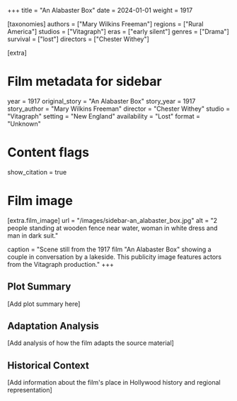 +++
title = "An Alabaster Box"
date = 2024-01-01
weight = 1917

[taxonomies]
authors = ["Mary Wilkins Freeman"]
regions = ["Rural America"]
studios = ["Vitagraph"]
eras = ["early silent"]
genres = ["Drama"]
survival = ["lost"]
directors = ["Chester Withey"]

[extra]
# Film metadata for sidebar
year = 1917
original_story = "An Alabaster Box"
story_year = 1917
story_author = "Mary Wilkins Freeman"
director = "Chester Withey"
studio = "Vitagraph"
setting = "New England"
availability = "Lost"
format = "Unknown"

# Content flags
show_citation = true

# Film image
[extra.film_image]
url = "/images/sidebar-an_alabaster_box.jpg"
alt = "2 people standing at wooden fence near water, woman in white dress and man in dark suit."

caption = "Scene still from the 1917 film \"An Alabaster Box\" showing a couple in conversation by a lakeside. This publicity image features actors from the Vitagraph production."
+++

## Plot Summary

[Add plot summary here]

## Adaptation Analysis

[Add analysis of how the film adapts the source material]

## Historical Context

[Add information about the film's place in Hollywood history and regional representation]